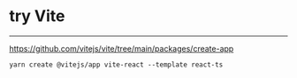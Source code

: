 # try Vite

---

https://github.com/vitejs/vite/tree/main/packages/create-app

```
yarn create @vitejs/app vite-react --template react-ts
```
